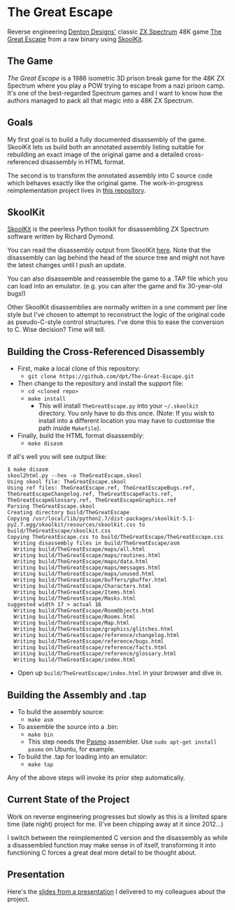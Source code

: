 The Great Escape
================

Reverse engineering [Denton Designs'](http://en.wikipedia.org/wiki/Denton_Designs) classic [ZX Spectrum](http://en.wikipedia.org/wiki/ZX_Spectrum) 48K game [The Great Escape](http://www.worldofspectrum.org/infoseekid.cgi?id=0002125) from a raw binary using [SkoolKit](http://skoolkit.ca/).

The Game
--------

_The Great Escape_ is a 1986 isometric 3D prison break game for the 48K ZX Spectrum where you play a POW trying to escape from a nazi prison camp. It's one of the best-regarded Spectrum games and I want to know how the authors managed to pack all that magic into a 48K ZX Spectrum.

Goals
-----

My first goal is to build a fully documented disassembly of the game. SkoolKit lets us build both an annotated assembly listing suitable for rebuilding an exact image of the original game and a detailed cross-referenced disassembly in HTML format.

The second is to transform the annotated assembly into C source code which behaves exactly like the original game. The work-in-progress reimplementation project lives in [this repository](https://github.com/dpt/The-Great-Escape-in-C).

SkoolKit
--------

[SkoolKit](http://skoolkit.ca/) is the peerless Python toolkit for disassembling ZX Spectrum software written by Richard Dymond.

You can read the disassembly output from SkoolKit [here](http://dpt.github.com/The-Great-Escape/). Note that the disassembly can lag behind the head of the source tree and might not have the latest changes until I push an update.

You can also disassemble and reassemble the game to a .TAP file which you can load into an emulator. (e.g. you can alter the game and fix 30-year-old bugs!)

Other SkoolKit disassemblies are normally written in a one comment per line style but I've chosen to attempt to reconstruct the logic of the original code as pseudo-C-style control structures. I've done this to ease the conversion to C. Wise decision? Time will tell.

Building the Cross-Referenced Disassembly
-----------------------------------------

* First, make a local clone of this repository:
    * `git clone https://github.com/dpt/The-Great-Escape.git`
* Then change to the repository and install the support file:
    * `cd <cloned repo>`
    * `make install`
        * This will install `TheGreatEscape.py` into your `~/.skoolkit` directory. You only have to do this once. (Note: If you wish to install into a different location you may have to customise the path inside `Makefile`).
* Finally, build the HTML format disassembly:
    * `make disasm`

If all's well you will see output like:

    $ make disasm
    skool2html.py --hex -o TheGreatEscape.skool
    Using skool file: TheGreatEscape.skool
    Using ref files: TheGreatEscape.ref, TheGreatEscapeBugs.ref, TheGreatEscapeChangelog.ref, TheGreatEscapeFacts.ref, TheGreatEscapeGlossary.ref, TheGreatEscapeGraphics.ref
    Parsing TheGreatEscape.skool
    Creating directory build/TheGreatEscape
    Copying /usr/local/lib/python2.7/dist-packages/skoolkit-5.1-py2.7.egg/skoolkit/resources/skoolkit.css to build/TheGreatEscape/skoolkit.css
    Copying TheGreatEscape.css to build/TheGreatEscape/TheGreatEscape.css
      Writing disassembly files in build/TheGreatEscape/asm
      Writing build/TheGreatEscape/maps/all.html
      Writing build/TheGreatEscape/maps/routines.html
      Writing build/TheGreatEscape/maps/data.html
      Writing build/TheGreatEscape/maps/messages.html
      Writing build/TheGreatEscape/maps/unused.html
      Writing build/TheGreatEscape/buffers/gbuffer.html
      Writing build/TheGreatEscape/Characters.html
      Writing build/TheGreatEscape/Items.html
      Writing build/TheGreatEscape/Masks.html
    suggested width 17 > actual 16
      Writing build/TheGreatEscape/RoomObjects.html
      Writing build/TheGreatEscape/Rooms.html
      Writing build/TheGreatEscape/Map.html
      Writing build/TheGreatEscape/graphics/glitches.html
      Writing build/TheGreatEscape/reference/changelog.html
      Writing build/TheGreatEscape/reference/bugs.html
      Writing build/TheGreatEscape/reference/facts.html
      Writing build/TheGreatEscape/reference/glossary.html
      Writing build/TheGreatEscape/index.html

* Open up `build/TheGreatEscape/index.html` in your browser and dive in.

Building the Assembly and .tap
------------------------------

* To build the assembly source:
    * `make asm`
* To assemble the source into a .bin:
    * `make bin`
    * This step needs the [Pasmo](http://pasmo.speccy.org/) assembler. Use `sudo apt-get install pasmo` on Ubuntu, for example.
* To build the .tap for loading into an emulator:
    * `make tap`

Any of the above steps will invoke its prior step automatically.

Current State of the Project
----------------------------

Work on reverse engineering progresses but slowly as this is a limited spare time (late night) project for me. (I've been chipping away at it since 2012...)

I switch between the reimplemented C version and the disassembly as while a disassembled function may make sense in of itself, transforming it into functioning C forces a great deal more detail to be thought about.

Presentation
------------

Here's the [slides from a presentation](http://slides.com/dpt/the-great-escape) I delivered to my colleagues about the project.

